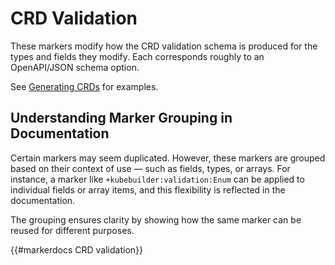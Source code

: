 # CRD Validation

These markers modify how the CRD validation schema is produced for the
types and fields they modify.  Each corresponds roughly to an OpenAPI/JSON
schema option.

See [Generating CRDs](/reference/generating-crd.md) for examples.

<aside class="note">
<h1>Understanding Marker Grouping in Documentation</h1>

Certain markers may seem duplicated. However, these markers are grouped based on their context of use
— such as fields, types, or arrays. For instance, a marker like `+kubebuilder:validation:Enum` can be applied to
individual fields or array items, and this flexibility is reflected in the documentation.

The grouping ensures clarity by showing how the same marker can be reused for different purposes.

</aside>


{{#markerdocs CRD validation}}
